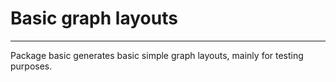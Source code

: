 # Basic graph layouts
---
Package basic generates basic simple graph layouts, mainly for testing purposes.
